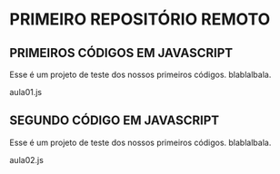 # PRIMEIRO REPOSITÓRIO REMOTO

## PRIMEIROS CÓDIGOS EM JAVASCRIPT
Esse é um projeto de teste dos nossos primeiros códigos. blablalbala.

aula01.js

## SEGUNDO CÓDIGO EM JAVASCRIPT
Esse é um projeto de teste dos nossos primeiros códigos. blablalbala.

aula02.js